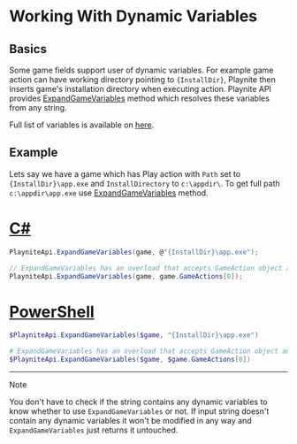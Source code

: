 Working With Dynamic Variables
=====================

Basics
---------------------

Some game fields support user of dynamic variables. For example game action can have working directory pointing to `{InstallDir}`, Playnite then inserts game's installation directory when executing action. Playnite API provides [ExpandGameVariables](xref:Playnite.SDK.IPlayniteAPI.ExpandGameVariables(Playnite.SDK.Models.Game,System.String)) method which resolves these variables from any string.

Full list of variables is available on [here](../../manual/advanced/gameVariables.md).

Example
---------------------

Lets say we have a game which has Play action with `Path` set to `{InstallDir}\app.exe` and `InstallDirectory` to `c:\appdir\`. To get full path `c:\appdir\app.exe` use [ExpandGameVariables](xref:Playnite.SDK.IPlayniteAPI.ExpandGameVariables(Playnite.SDK.Models.Game,System.String)) method.

# [C#](#tab/csharp)
```csharp
PlayniteApi.ExpandGameVariables(game, @"{InstallDir}\app.exe");

// ExpandGameVariables has an overload that accepts GameAction object and returns new GameAction instances with all fields expanded:
PlayniteApi.ExpandGameVariables(game, game.GameActions[0]);
```

# [PowerShell](#tab/tabpowershell)
```powershell
$PlayniteApi.ExpandGameVariables($game, "{InstallDir}\app.exe")

# ExpandGameVariables has an overload that accepts GameAction object and returns new GameAction instances with all fields expanded:
$PlayniteApi.ExpandGameVariables($game, $game.GameActions[0])
```
***

> [!NOTE] 
> You don't have to check if the string contains any dynamic variables to know whether to use `ExpandGameVariables` or not. If input string doesn't contain any dynamic variables it won't be modified in any way and `ExpandGameVariables` just returns it untouched.